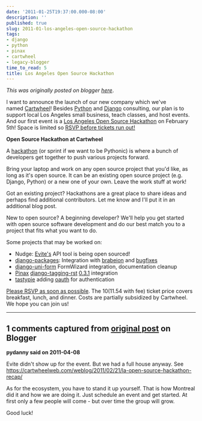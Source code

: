 ```yaml
---
date: '2011-01-25T19:37:00.000-08:00'
description: ''
published: true
slug: 2011-01-los-angeles-open-source-hackathon
tags:
- django
- python
- pinax
- cartwheel
- legacy-blogger
time_to_read: 5
title: Los Angeles Open Source Hackathon
---
```


*This was originally posted on blogger [here](https://pydanny.blogspot.com/2011/01/los-angeles-open-source-hackathon.html)*.

I want to announce the launch of our new company which we've named&nbsp;[Cartwheel](https://cartwheelweb.com/)! Besides [Python](https://python.org/) and [Django](https://djangoproject.com/) consulting, our plan is to support local Los Angeles small business, teach classes, and host events. And our first event is a [Los Angeles Open Source Hackathon](https://cartwheelhackathon.eventbrite.com/) on February 5th! Space is limited so&nbsp;[RSVP before tickets run out!](https://cartwheelhackathon.eventbrite.com/)

<b>Open Source Hackathon at Cartwheel</b>

A [hackathon](https://en.wikipedia.com/wiki/Hackathon) (or sprint if we want to be Pythonic) is where a bunch of developers get together to push various projects forward.

Bring your laptop and work on any open source project that you'd like, as long as it's open source. It can be an existing open source project (e.g. Django, Python) or a new one of your own. Leave the work stuff at work! 

Got an existing project? Hackathons are a great place to share ideas and perhaps find additional contributors. Let me know and I'll put it in an additional blog post.

New to open source?  A beginning developer? We'll help you get started with open source software development and do our best match you to a project that fits what you want to do.

Some projects that may be worked on:


- Nudge: [Evite's](https://evite.com/) API tool is being open sourced!
- [django-packages](https://github/djangopackages/djangopackages): Integration with [brabeion](https://github.com/eldarion/brabeion) and [bugfixes](https://github.com/djangopackages/djangopackages)
- [django-uni-form](https://github/pydanny/django-uni-form) FormWizard integration, documentation cleanup
- [Pinax](https://pinaxproject.com/) [django-tagging-rst](https://github.com/pydanny/django-tagging-ext) [0.3.1](https://pypi.python.org/pypi/django-tagging-ext/0.3.1) integration
- [tastypie](https://github.com/toastdriven/tastypie) adding [oauth](https://en.wikipedia.org/wiki/Oauth) for authentication

[Please RSVP as soon as possible](https://pydanny.blogspot.com/2011/01/los-angeles-open-source-hackathon.html). The $10 ($11.54 with fee) ticket price covers breakfast, lunch, and dinner.  Costs are partially subsidized by Cartwheel.  We hope you can join us!

---

## 1 comments captured from [original post](https://pydanny.blogspot.com/2011/01/los-angeles-open-source-hackathon.html) on Blogger

**pydanny said on 2011-04-08**

Evite didn't show up for the event. But we had a full house anyway. See https://cartwheelweb.com/weblog/2011/02/21/la-open-source-hackathon-recap/

As for the ecosystem, you have to stand it up yourself. That is how Montreal did it and how we are doing it. Just schedule an event and get started. At first only a few people will come - but over time the group will grow.

Good luck!

